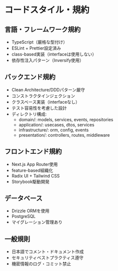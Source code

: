 # コードスタイル・規約

## 言語・フレームワーク規約
- TypeScript（厳格な型付け）
- ESLint + Prettier設定済み
- class-based実装（interfaceは使用しない）
- 依存性注入パターン（Inversify使用）

## バックエンド規約
- Clean Architecture/DDDパターン厳守
- コンストラクタインジェクション
- クラスベース実装（interfaceなし）
- テスト容易性を考慮した設計
- ディレクトリ構成:
  - domain/: models, services, events, repositories
  - application/: usecases, dtos, services
  - infrastructure/: orm, config, events
  - presentation/: controllers, routes, middleware

## フロントエンド規約
- Next.js App Router使用
- feature-based組織化
- Radix UI + Tailwind CSS
- Storybook駆動開発

## データベース
- Drizzle ORMを使用
- PostgreSQL
- マイグレーション管理あり

## 一般規則
- 日本語でコメント・ドキュメント作成
- セキュリティベストプラクティス遵守
- 機密情報のログ・コミット禁止